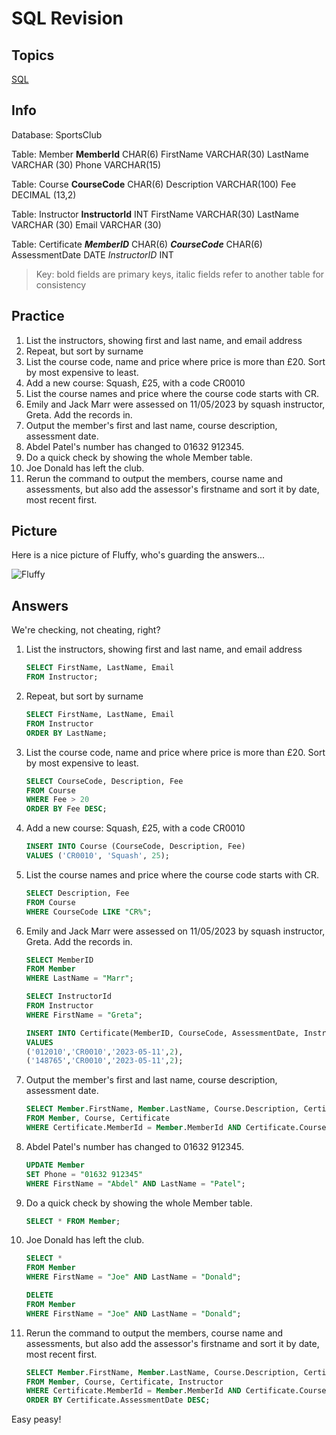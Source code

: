 # SQL Revision

## Topics

[SQL](https://isaaccomputerscience.org/topics/sql?examBoard=aqa&stage=gcse)

## Info

Database: SportsClub

Table: Member
     **MemberId** CHAR(6)
     FirstName VARCHAR(30)
     LastName VARCHAR (30)
     Phone VARCHAR(15)

Table: Course
     **CourseCode** CHAR(6)
     Description VARCHAR(100)
     Fee DECIMAL (13,2)

Table: Instructor
     **InstructorId** INT
     FirstName VARCHAR(30)
     LastName VARCHAR (30)
     Email VARCHAR (30)

Table: Certificate
  ***MemberID*** CHAR(6)
  ***CourseCode*** CHAR(6)
  AssessmentDate DATE
  *InstructorID* INT

> Key: bold fields are primary keys, italic fields refer to another table for consistency

## Practice

1. List the instructors, showing first and last name, and email address
1. Repeat, but sort by surname
1. List the course code, name and price where price is more than £20. Sort by most expensive to least.
1. Add a new course: Squash, £25, with a code CR0010
1. List the course names and price where the course code starts with CR.
1. Emily and Jack Marr were assessed on 11/05/2023 by squash instructor, Greta. Add the records in.
1. Output the member's first and last name, course description, assessment date.
1. Abdel Patel's number has changed to 01632 912345.
1. Do a quick check by showing the whole Member table.
1. Joe Donald has left the club.
1. Rerun the command to output the members, course name and assessments, but also add the assessor's firstname and sort it by date, most recent first.

## Picture

Here is a nice picture of Fluffy, who's guarding the answers...

![Fluffy](https://images.saymedia-content.com/.image/c_limit%2Ccs_srgb%2Cq_auto:eco%2Cw_520/MTc2Mjk0MjYxMjIxMjM3OTMz/harry-potter-fluffy.webp)

## Answers

We're checking, not cheating, right?

1. List the instructors, showing first and last name, and email address

    ```sql
    SELECT FirstName, LastName, Email
    FROM Instructor;
    ```

1. Repeat, but sort by surname

    ```sql
    SELECT FirstName, LastName, Email
    FROM Instructor
    ORDER BY LastName;
    ```

1. List the course code, name and price where price is more than £20. Sort by most expensive to least.

    ```sql
    SELECT CourseCode, Description, Fee
    FROM Course
    WHERE Fee > 20
    ORDER BY Fee DESC;
    ```

1. Add a new course: Squash, £25, with a code CR0010

    ```sql
    INSERT INTO Course (CourseCode, Description, Fee)
    VALUES ('CR0010', 'Squash', 25);
    ```

1. List the course names and price where the course code starts with CR.

    ```sql
    SELECT Description, Fee
    FROM Course
    WHERE CourseCode LIKE "CR%";
    ```

1. Emily and Jack Marr were assessed on 11/05/2023 by squash instructor, Greta. Add the records in.

    ```sql
    SELECT MemberID
    FROM Member
    WHERE LastName = "Marr";

    SELECT InstructorId
    FROM Instructor
    WHERE FirstName = "Greta";

    INSERT INTO Certificate(MemberID, CourseCode, AssessmentDate, InstructorID)
    VALUES
    ('012010','CR0010','2023-05-11',2),
    ('148765','CR0010','2023-05-11',2);
    ```

1. Output the member's first and last name, course description, assessment date.

    ```sql
    SELECT Member.FirstName, Member.LastName, Course.Description, Certificate.AssessmentDate
    FROM Member, Course, Certificate
    WHERE Certificate.MemberId = Member.MemberId AND Certificate.CourseCode = Course.CourseCode;
    ```

1. Abdel Patel's number has changed to 01632 912345.

    ```sql
    UPDATE Member
    SET Phone = "01632 912345"
    WHERE FirstName = "Abdel" AND LastName = "Patel";
    ```

1. Do a quick check by showing the whole Member table.

    ```sql
    SELECT * FROM Member;
    ```

1. Joe Donald has left the club.

    ```sql
    SELECT *
    FROM Member
    WHERE FirstName = "Joe" AND LastName = "Donald";

    DELETE
    FROM Member
    WHERE FirstName = "Joe" AND LastName = "Donald";
    ```

1. Rerun the command to output the members, course name and assessments, but also add the assessor's firstname and sort it by date, most recent first.

    ```sql
    SELECT Member.FirstName, Member.LastName, Course.Description, Certificate.AssessmentDate, Instructor.FirstName
    FROM Member, Course, Certificate, Instructor
    WHERE Certificate.MemberId = Member.MemberId AND Certificate.CourseCode = Course.CourseCode AND Certificate.InstructorId = Instructor.InstructorId
    ORDER BY Certificate.AssessmentDate DESC;
    ```

Easy peasy!
